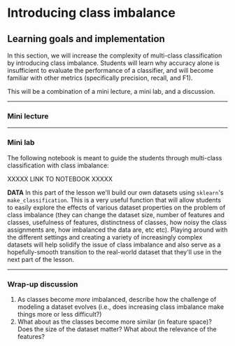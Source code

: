 # Introducing class imbalance

## Learning goals and implementation
In this section, we will increase the complexity of multi-class classification by introducing class imbalance. 
Students will learn why accuracy alone is insufficient to evaluate the performance of a classifier, and will become familiar with
other metrics (specifically precision, recall, and F1). 

This will be a combination of a mini lecture, a mini lab, and a discussion.

---

### Mini lecture

---

### Mini lab

The following notebook is meant to guide the students through multi-class classification with class imbalance:

XXXXX LINK TO NOTEBOOK XXXXX

**DATA**
In this part of the lesson we'll build our own datasets using `sklearn`'s `make_classification`. This is a very useful function that will allow students
to easily explore the effects of various dataset properties on the problem of class imbalance (they can change the dataset size, number of features and classes, 
usefulness of features, distinctness of classes, how noisy the class assignments are, how imbalanced the data are, etc etc). Playing around with the different
settings and creating a variety of increasingly complex datasets will help solidify the issue of class imbalance and also serve as a hopefully-smooth transition 
to the real-world dataset that they'll use in the next part of the lesson.

---

### Wrap-up discussion
1. As classes become *more* imbalanced, describe how the challenge of modeling a dataset evolves 
(i.e., does increasing class imbalance make things more or less difficult?)
2. What about as the classes become more similar (in feature space)? Does the size of the dataset matter? What about the relevance of the features?
